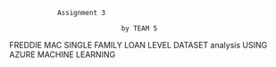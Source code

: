 				Assignment 3 

								by TEAM 5	

FREDDIE MAC SINGLE FAMILY LOAN LEVEL DATASET analysis USING AZURE MACHINE LEARNING
